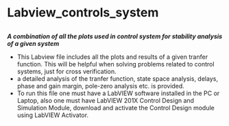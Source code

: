 # Labview_controls_system
##  
***A combination of all the plots used in control system for stability analysis of a given system***

* This Labview file includes all the plots and results of a given tranfer function. This will be helpful when solving problems related to control systems, just for cross verification.
* a detailed analysis of the tranfer function, state space analysis, delays, phase and gain margin, pole-zero analysis etc. is provided.
* To run this file one must have a LabVIEW software installed in the PC or Laptop, also one must have LabVIEW 201X Control Design and Simulation Module, download and activate the Control Design module using LabVIEW Activator. 
